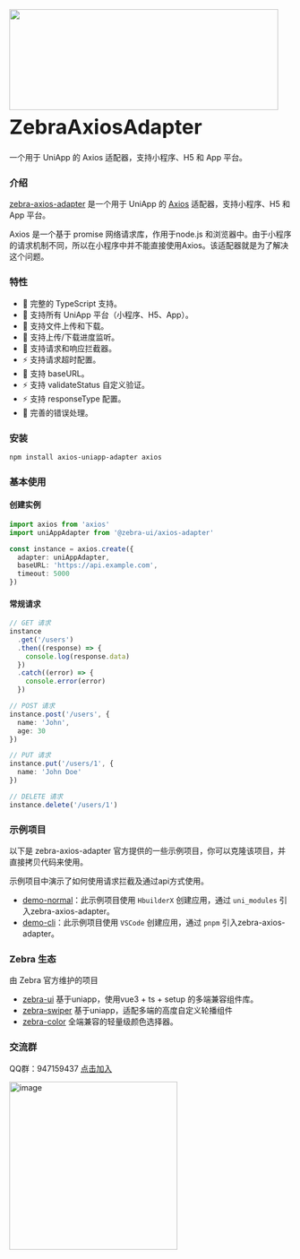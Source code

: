 <div class="zebra-doc-card">
  <div class="zebra-doc-intro">
    <img class="zebra-doc-intro__logo" style="width: 480px; height: 180px;" src="https://assets-1256020106.file.myqcloud.com/zebra-axios/axios-to-uniapp.svg">
    <h2 style="margin: 0; font-size: 36px; line-height: 60px;">ZebraAxiosAdapter</h2>
    <p>一个用于 UniApp 的 Axios 适配器，支持小程序、H5 和 App 平台。</p>
  </div>
</div>

### 介绍

[zebra-axios-adapter](https://axios.zebraui.com/) 是一个用于 UniApp 的 [Axios](https://axios-http.com/) 适配器，支持小程序、H5 和 App 平台。

Axios 是一个基于 promise 网络请求库，作用于node.js 和浏览器中。由于小程序的请求机制不同，所以在小程序中并不能直接使用Axios。该适配器就是为了解决这个问题。

### 特性

- 💪 完整的 TypeScript 支持。
- 🔨 支持所有 UniApp 平台（小程序、H5、App）。
- 🎨 支持文件上传和下载。
- 🚀 支持上传/下载进度监听。
- 🍭 支持请求和响应拦截器。
- ⚡️ 支持请求超时配置。
- 🍭 支持 baseURL。
- ⚡️ 支持 validateStatus 自定义验证。
- ⚡️ 支持 responseType 配置。
- 📖 完善的错误处理。

### 安装

```bash
npm install axios-uniapp-adapter axios
```

### 基本使用

#### 创建实例

```typescript
import axios from 'axios'
import uniAppAdapter from '@zebra-ui/axios-adapter'

const instance = axios.create({
  adapter: uniAppAdapter,
  baseURL: 'https://api.example.com',
  timeout: 5000
})
```

#### 常规请求

```typescript
// GET 请求
instance
  .get('/users')
  .then((response) => {
    console.log(response.data)
  })
  .catch((error) => {
    console.error(error)
  })

// POST 请求
instance.post('/users', {
  name: 'John',
  age: 30
})

// PUT 请求
instance.put('/users/1', {
  name: 'John Doe'
})

// DELETE 请求
instance.delete('/users/1')
```

### 示例项目

以下是 zebra-axios-adapter 官方提供的一些示例项目，你可以克隆该项目，并直接拷贝代码来使用。

示例项目中演示了如何使用请求拦截及通过api方式使用。

- [demo-normal](https://github.com/zebra-ui/zebra-axios-adapter/tree/master/example/v3-normal)：此示例项目使用 `HbuilderX` 创建应用，通过 `uni_modules` 引入zebra-axios-adapter。
- [demo-cli](https://github.com/zebra-ui/zebra-axios-adapter/tree/master/example/v3-cli)：此示例项目使用 `VSCode` 创建应用，通过 `pnpm` 引入zebra-axios-adapter。

### Zebra 生态

由 Zebra 官方维护的项目

- [zebra-ui](https://zebraui.com/) 基于uniapp，使用vue3 + ts + setup 的多端兼容组件库。
- [zebra-swiper](https://swiper.zebraui.com/) 基于uniapp，适配多端的高度自定义轮播组件
- [zebra-color](https://color.zebraui.com/) 全端兼容的轻量级颜色选择器。

### 交流群

QQ群：947159437 [点击加入](http://qm.qq.com/cgi-bin/qm/qr?_wv=1027&k=j0ofK9kA3Um4GXM3mdu0SNFUCOPTapGK&authKey=C%2Fr2jznrkjfCNen37FXpfR30fXpz2piJVCHkDTLHepAoq5OtZxtKXHJc%2BCZ77qFF&noverify=0&group_code=947159437)

<img alt="image" src="https://assets-1256020106.file.myqcloud.com/zebra-ui/source/zebra-qq-code.jpg" style="width:300px" />


